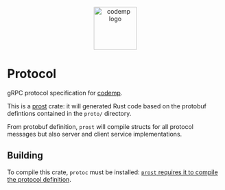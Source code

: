 <p align="center"><a href="https://github.com/hexedtech/codemp"><img alt="codemp logo" src="https://codemp.dev/static/codemp-banner.png" height="100"/></a></p>

# Protocol
gRPC protocol specification for [codemp](https://github.com/hexedtech/codemp).

This is a [prost](https://github.com/tokio-rs/prost) crate: it will generated Rust code based on the protobuf defintions contained in the `proto/` directory.

From protobuf definition, `prost` will compile structs for all protocol messages but also server and client service implementations.

## Building
To compile this crate, `protoc` must be installed: [`prost` requires it to compile the protocol definition](https://docs.rs/prost/latest/prost/#protoc).
